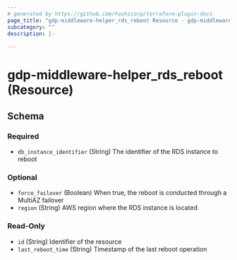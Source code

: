 ```yaml
---
# generated by https://github.com/hashicorp/terraform-plugin-docs
page_title: "gdp-middleware-helper_rds_reboot Resource - gdp-middleware-helper"
subcategory: ""
description: |-
  
---
```


# gdp-middleware-helper_rds_reboot (Resource)





<!-- schema generated by tfplugindocs -->
## Schema

### Required

- `db_instance_identifier` (String) The identifier of the RDS instance to reboot

### Optional

- `force_failover` (Boolean) When true, the reboot is conducted through a MultiAZ failover
- `region` (String) AWS region where the RDS instance is located

### Read-Only

- `id` (String) Identifier of the resource
- `last_reboot_time` (String) Timestamp of the last reboot operation
